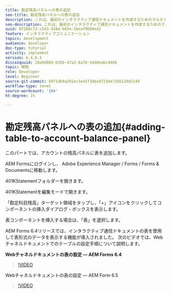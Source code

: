 ```yaml
---
title: 勘定残高パネルへの表の追加
seo-title: 勘定残高パネルへの表の追加
description: これは、最初のインタラクティブ通信ドキュメントを作成するためのマルチステップチュートリアルの第9部です。この部分では、アカウントの残高パネルにテーブルを追加します。
seo-description: これは、最初のインタラクティブ通信ドキュメントを作成するためのマルチステップチュートリアルの第9部です。この部分では、アカウントの残高パネルにテーブルを追加します。
uuid: 8f268c73-c543-418d-b65e-5beaf9660e42
feature: インタラクティブコミュニケーション
topics: development
audience: developer
doc-type: tutorial
activity: implement
version: 6.4,6.5
discoiquuid: 28a9d88d-635b-47a2-8a78-54ddeabc4406
topic: 開発
role: Developer
level: Beginner
source-git-commit: d9714b9a291ec3ee5f3dba9723de72bb120d2149
workflow-type: tm+mt
source-wordcount: '184'
ht-degree: 1%

---
```



# 勘定残高パネルへの表の追加{#adding-table-to-account-balance-panel}

このパートでは、アカウントの残高パネルに表を追加します。

AEM Formsにログインし、 Adobe Experience Manager / Forms / Forms &amp; Documentsに移動します。

401KStatementフォルダーを開きます。

401KStatementを編集モードで開きます。

「勘定科目残高」ターゲット領域をタップし、「+」アイコンをクリックしてコンポーネントの挿入ダイアログ・ボックスを表示します。

表コンポーネントを挿入する場合は、「表」を選択します。

AEM Forms 6.4リリースでは、インタラクティブ通信ドキュメントの表を使用して表形式のデータを表示する機能が導入されました。 次のビデオでは、Webチャネルドキュメントでのテーブルの設定手順について説明します。

**Webチャネルドキュメントの表の設定 — AEM Forms 6.4**

>[!VIDEO](https://video.tv.adobe.com/v/22360/?quality=9&learn=on)

Webチャネルドキュメントの表の設定 — AEM Form 6.5

>[!VIDEO](https://video.tv.adobe.com/v/27847?quality=9&learn=on)


